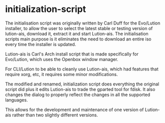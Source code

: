 # initialization-script

The initialisation script was originally written by Carl Duff for the Evo/Lution installer, to allow the user to select the latest
stable or testing version of lution-ais, download it, extract it and start Lution-ais. The initialisation scripts main purpose is it eliminates the need to download an entire iso every time the installer is updated. 

Lution-ais is Carl's Arch install script that is made specifically for Evo/Lution, which uses the Openbox window manager. 

For CLI/Lution to be able to cleanly use Lution-ais, which had features that require xorg, etc, it requires some minor 
modifications.

The modified and renamed, initialization script does everything the original script did plus it edits Lution-ais 
to trade the gparted tool for fdisk. It also changes the dialog to properly reflect the changes in all the supported
languages. 

This allows for the development and maintenance of one version of Lution-ais rather than two slightly different versions.

